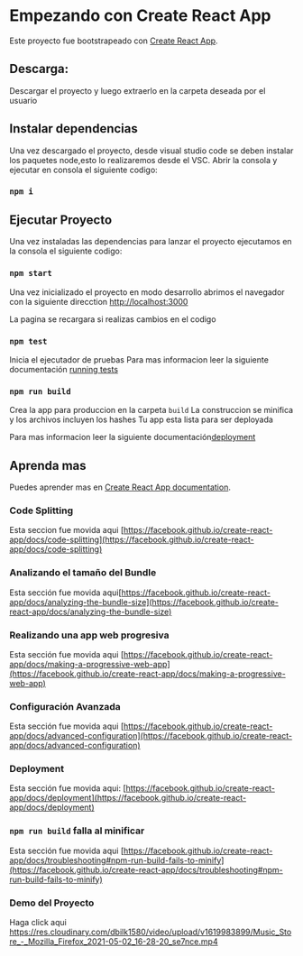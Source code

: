 # Empezando con Create React App

Este proyecto fue bootstrapeado con [Create React App](https://github.com/facebook/create-react-app).

## Descarga:

Descargar el proyecto y luego extraerlo en la carpeta deseada por el usuario

## Instalar dependencias

Una vez descargado el proyecto, desde visual studio code se deben instalar los paquetes node,esto lo realizaremos desde el VSC.
Abrir la consola y ejecutar en consola el siguiente codigo:

### `npm i`

## Ejecutar Proyecto

Una vez instaladas las dependencias para lanzar el proyecto ejecutamos en la consola el siguiente codigo:

### `npm start`

Una vez inicializado el proyecto en modo desarrollo abrimos el navegador con la siguiente direcction
[http://localhost:3000](http://localhost:3000)

La pagina se recargara si realizas cambios en el codigo

### `npm test`

Inicia el ejecutador de pruebas
Para mas informacion leer la siguiente documentación [running tests](https://facebook.github.io/create-react-app/docs/running-tests)

### `npm run build`

Crea la app para produccion en la carpeta `build`
La construccion se minifica y los archivos incluyen los hashes
Tu app esta lista para ser deployada

Para mas informacion leer la siguiente documentación[deployment](https://facebook.github.io/create-react-app/docs/deployment) 

## Aprenda mas

Puedes aprender mas en [Create React App documentation](https://facebook.github.io/create-react-app/docs/getting-started).


### Code Splitting

Esta seccion fue movida aqui [https://facebook.github.io/create-react-app/docs/code-splitting](https://facebook.github.io/create-react-app/docs/code-splitting)

### Analizando el tamaño del Bundle

Esta sección fue movida aqui[https://facebook.github.io/create-react-app/docs/analyzing-the-bundle-size](https://facebook.github.io/create-react-app/docs/analyzing-the-bundle-size)

### Realizando una app web progresiva

Esta sección fue movida aqui [https://facebook.github.io/create-react-app/docs/making-a-progressive-web-app](https://facebook.github.io/create-react-app/docs/making-a-progressive-web-app)

### Configuración Avanzada
Esta sección fue movida aqui [https://facebook.github.io/create-react-app/docs/advanced-configuration](https://facebook.github.io/create-react-app/docs/advanced-configuration)

### Deployment

Esta sección fue movida aqui: [https://facebook.github.io/create-react-app/docs/deployment](https://facebook.github.io/create-react-app/docs/deployment)

### `npm run build` falla al minificar

Esta sección fue movida aqui [https://facebook.github.io/create-react-app/docs/troubleshooting#npm-run-build-fails-to-minify](https://facebook.github.io/create-react-app/docs/troubleshooting#npm-run-build-fails-to-minify)

### Demo del Proyecto

Haga click aqui https://res.cloudinary.com/dbilk1580/video/upload/v1619983899/Music_Store_-_Mozilla_Firefox_2021-05-02_16-28-20_se7nce.mp4
